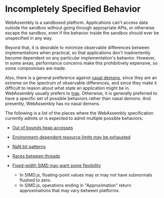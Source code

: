 # Incompletely Specified Behavior

WebAssembly is a sandboxed platform. Applications can't access data outside the sandbox without going through appropriate APIs, or otherwise escape the sandbox, even if the behavior inside the sandbox should ever be unspecified in any way.

Beyond that, it is desirable to minimize observable differences between implementations when practical, so that applications don't inadvertently become dependent on any particular implementation's behavior. However, in some areas, performance concerns make this prohibitively expensive, so some compromises are made.

Also, there is a general preference against [nasal demons](https://en.wikipedia.org/w/index.php?title=Nasal_demons), since they are an extreme on the spectrum of observable differences, and since they make it difficult to reason about what state an application might be in. WebAssembly usually prefers to [trap](AstSemantics.md). Otherwise, it is generally preferred to have a specific set of possible behaviors rather than nasal demons. And presently, WebAssembly has no nasal demons.

The following is a list of the places where the WebAssembly specification currently admits or is expected to admit multiple possible behaviors.

 - [Out of bounds heap accesses](AstSemantics.md#accessing-the-heap)

 - [Environment-dependent resource limits may be exhausted](AstSemantics.md)

 - [NaN bit patterns](AstSemantics.md#floating-point-operations)

 - [Races between threads](EssentialPostV1Features.md#threads)

 - [Fixed-width SIMD may want some flexibility](EssentialPostV1Features.md#fixed-width-simd)
   - In SIMD.js, floating-point values may or may not have subnormals flushed to zero.
   - In SIMD.js, operations ending in "Approximation" return approximations that may vary between platforms.
